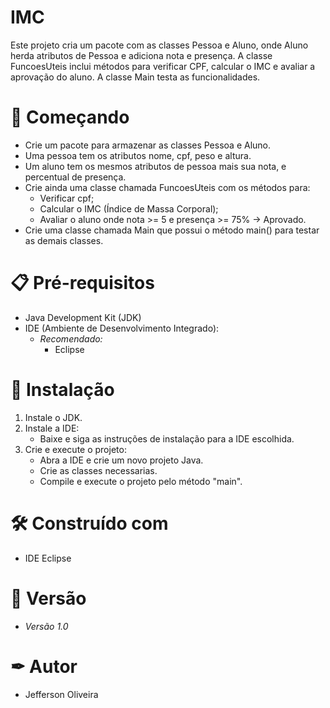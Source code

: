 # IMC 

Este projeto cria um pacote com as classes Pessoa e Aluno, onde Aluno herda atributos de Pessoa e adiciona nota e presença. A classe FuncoesUteis inclui métodos para verificar CPF, calcular o IMC e avaliar a aprovação do aluno. A classe Main testa as funcionalidades.

# 🚀 Começando

- Crie um pacote para armazenar as classes Pessoa e Aluno.
- Uma pessoa tem os atributos nome, cpf, peso e altura.
- Um aluno tem os mesmos atributos de pessoa mais sua nota, e percentual de presença. 
- Crie ainda uma classe chamada FuncoesUteis com os métodos para:
    - Verificar cpf;
    - Calcular o IMC (Índice de Massa Corporal);
    - Avaliar o aluno onde nota >= 5 e presença >= 75% → Aprovado.
- Crie uma classe chamada Main que possui o método main() para testar as demais classes.

# 📋 Pré-requisitos

- Java Development Kit (JDK)
- IDE (Ambiente de Desenvolvimento Integrado):
  - *Recomendado:*
    - Eclipse

# 🔧 Instalação

1. Instale o JDK.
2. Instale a IDE:
   - Baixe e siga as instruções de instalação para a IDE escolhida.
3. Crie e execute o projeto:
   - Abra a IDE e crie um novo projeto Java.
   - Crie as classes necessarias.
   - Compile e execute o projeto pelo método "main".

# 🛠 Construído com 

- IDE Eclipse

# 📌 Versão

- *Versão 1.0*

# ✒ Autor

- Jefferson Oliveira
